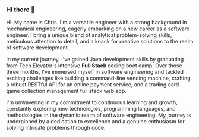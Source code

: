 ### Hi there 👋

<!--
**Chris-D-G/Chris-D-G** is a ✨ _special_ ✨ repository because its `README.md` (this file) appears on your GitHub profile.

Here are some ideas to get you started:

- 🔭 I’m currently working on ...
- 🌱 I’m currently learning ...
- 👯 I’m looking to collaborate on ...
- 🤔 I’m looking for help with ...
- 💬 Ask me about ...
- 📫 How to reach me: ...
- 😄 Pronouns: ...
- ⚡ Fun fact: ...
-->
Hi! My name is Chris. I'm a versatile engineer with a strong background in mechanical engineering, eagerly embarking on a new career as a software engineer. I bring a unique blend of analytical problem-solving skills, meticulous attention to detail, and a knack for creative solutions to the realm of software development. 

In my current journey, I've gained Java development skills by graduating from Tech Elevator's intensive <strong>Full Stack</strong> coding boot camp. Over those three months, I've immersed myself in software engineering and tackled exciting challenges like building a command-line vending machine, crafting a robust RESTful API for an online payment service, and  a trading card game collection management full stack web app.

I'm unwavering in my commitment to continuous learning and growth, constantly exploring new technologies, programming languages, and methodologies in the dynamic realm of software engineering. My journey is underpinned by a dedication to excellence and a genuine enthusiasm for solving intricate problems through code.
